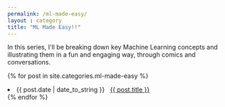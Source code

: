 ```yaml
---
permalink: /ml-made-easy/
layout : category
title: "ML Made Easy!!"
---
```


In this series, I'll be breaking down key Machine Learning concepts and illustrating them in a fun and engaging way, through comics and conversations.


{% for post in site.categories.ml-made-easy %}
 <li><span>{{ post.date | date_to_string }}</span> &nbsp; <a href="{{ post.url }}">{{ post.title }}</a></li>
{% endfor %}

